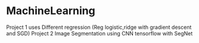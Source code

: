 # MachineLearning
Project 1 uses Different regression (Reg logistic,ridge with gradient descent and SGD) 
Project 2 Image Segmentation using CNN tensorflow with SegNet
